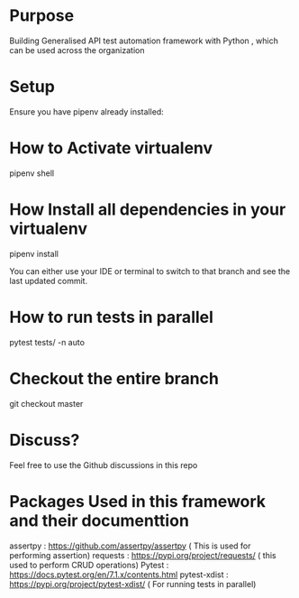 
# Purpose
Building Generalised API test automation framework with Python  , which can be used across the organization 

# Setup
Ensure you have pipenv already installed:

# How to Activate virtualenv
pipenv shell

# How Install all dependencies in your virtualenv
pipenv install

You can either use your IDE or terminal to switch to that branch and see the last updated commit.

# How to run tests in parallel 
pytest tests/ -n auto 

# Checkout the entire branch
git checkout master 


# Discuss?
Feel free to use the Github discussions in this repo 

# Packages Used in this framework and their documenttion 
assertpy : https://github.com/assertpy/assertpy ( This is used for performing assertion)
requests : https://pypi.org/project/requests/ ( this used to perform CRUD operations)
Pytest : https://docs.pytest.org/en/7.1.x/contents.html 
pytest-xdist : https://pypi.org/project/pytest-xdist/ ( For running tests in parallel)


